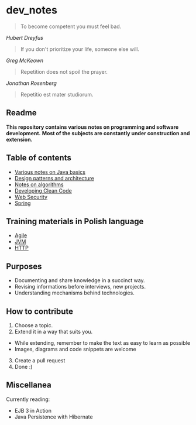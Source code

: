 # dev_notes

> To become competent you must feel bad.

*Hubert Dreyfus*


> If you don't prioritize your life, someone else will.

*Greg McKeown*


> Repetition does not spoil the prayer.

*Jonathan Rosenberg*

> Repetitio est mater studiorum.

## Readme

**This repository contains various notes on programming and software development.**
**Most of the subjects are constantly under construction and extension.**

## Table of contents

* [Various notes on Java basics](./java/README.md)
* [Design patterns and architecture](./architecture/README.md)
* [Notes on algorithms](./algorithms/README.md)
* [Developing Clean Code](./clean_code/README.md)
* [Web Security](./security/README.md)
* [Spring](./spring/README.md)

## Training materials in Polish language

* [Agile](./agile/training_pl/extension.md)
* [JVM](./jvm/training_pl/README.md)
* [HTTP](./http/training_pl/README.md)

## Purposes

* Documenting and share knowledge in a succinct way.
* Revising informations before interviews, new projects.
* Understanding mechanisms behind technologies.

## How to contribute

1. Choose a topic.
2. Extend it in a way that suits you.
  * While extending, remember to make the text as easy to learn as possible
  * Images, diagrams and code snippets are welcome
3. Create a pull request
4. Done :)

## Miscellanea

Currently reading:
* EJB 3 in Action
* Java Persistence with Hibernate
